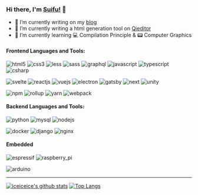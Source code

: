 ### Hi there, I'm [Suifu!](https://omg.byeguo.cn) 👋

- 🍎 I’m currently writing on my [blog](https://github.com/betterTisen/gatsby-omg-blog)
- 🍉 I’m currently writing a html generation tool on [Qieditor](https://github.com/Qionline/Qieditor)
- 🍇 I’m currently learning 💻 Compilation Principle & 📟 Computer Graphics

#### Frontend Languages and Tools: 

![html5](https://img.shields.io/badge/html5-E34F26.svg?&style=for-the-badge&logo=html5&logoColor=ffffff)
![css3](https://img.shields.io/badge/css3-1572B6.svg?&style=for-the-badge&logo=css3&logoColor=white)
![less](https://img.shields.io/badge/less-1D365D?logo=less&logoColor=ffffff&style=for-the-badge)
![sass](https://img.shields.io/badge/sass-CC6699?logo=sass&logoColor=ffffff&style=for-the-badge)
![graphql](https://img.shields.io/badge/graphql-E10098?logo=graphql&logoColor=ffffff&style=for-the-badge)
![javascript](https://img.shields.io/badge/javascript-F7DF1E?logo=javascript&logoColor=222222&style=for-the-badge)
![typescript](https://img.shields.io/badge/typescript-007ACC?logo=typescript&logoColor=ffffff&style=for-the-badge)
![csharp](https://img.shields.io/badge/c_sharp-239120?logo=c-sharp&logoColor=ffffff&style=for-the-badge)


![svelte](https://img.shields.io/badge/svelte-FF3E00.svg?&style=for-the-badge&logo=svelte&logoColor=ffffff)
![reactjs](https://img.shields.io/badge/react-61dafb.svg?&style=for-the-badge&logo=react&logoColor=333333)
![vuejs](https://img.shields.io/badge/vue-35495e.svg?&style=for-the-badge&logo=vue.js)
![electron](https://img.shields.io/badge/electron-47848F.svg?&style=for-the-badge&logo=electron&logoColor=ffffff)
![gatsby](https://img.shields.io/badge/gatsby-663399.svg?&style=for-the-badge&logo=gatsby&logoColor=ffffff)
![next](https://img.shields.io/badge/next.js-000000.svg?&style=for-the-badge&logo=next.js&logoColor=ffffff)
![unity](https://img.shields.io/badge/unity-555555.svg?&style=for-the-badge&logo=unity&logoColor=ffffff)

![npm](https://img.shields.io/badge/npm-CB3837.svg?&style=for-the-badge&logo=npm&logoColor=ffffff)
![rollup](https://img.shields.io/badge/rollup-EC4A3F.svg?&style=for-the-badge&logo=rollup.js&logoColor=ffffff)
![yarn](https://img.shields.io/badge/yarn-2C8EBB.svg?&style=for-the-badge&logo=yarn&logoColor=ffffff) 
![webpack](https://img.shields.io/badge/webpack-8DD6F9.svg?&style=for-the-badge&logo=webpack&logoColor=ffffff) 

#### Backend Languages and Tools:

![python](https://img.shields.io/badge/python-3776AB.svg?&style=for-the-badge&logo=python&logoColor=ffffff)
![mysql](https://img.shields.io/badge/mysql-4479A1.svg?&style=for-the-badge&logo=mysql&logoColor=ffffff)
![nodejs](https://img.shields.io/badge/nodejs-339933.svg?&style=for-the-badge&logo=node.js&logoColor=ffffff)

![docker](https://img.shields.io/badge/docker-2496ED.svg?&style=for-the-badge&logoColor=ffffff&logo=docker)
![django](https://img.shields.io/badge/django-092E20.svg?&style=for-the-badge&logo=django&logoColor=ffffff)
![nginx](https://img.shields.io/badge/nginx-269539.svg?&style=for-the-badge&logo=nginx&logoColor=ffffff)

#### Embedded

![espressif](https://img.shields.io/badge/espressif-E7352C.svg?&style=for-the-badge&logo=espressif&logoColor=ffffff)
![raspberry_pi](https://img.shields.io/badge/raspberry_pi-C51A4A.svg?&style=for-the-badge&logo=raspberry-pi&logoColor=ffffff)

![arduino](https://img.shields.io/badge/arduino-00979D.svg?&style=for-the-badge&logo=arduino&logoColor=ffffff)


---

[![iceiceice's github stats](https://github-readme-stats.vercel.app/api?username=betterTisen&show_icons=true&title_color=2a87d2&icon_color=fdd030&text_color=525252&bg_color=ffffff)](https://github.com/anuraghazra/github-readme-stats)
[![Top Langs](https://github-readme-stats.vercel.app/api/top-langs/?username=betterTisen&layout=compact&title_color=2a87d2&icon_color=fdd030&text_color=525252&bg_color=ffffff)](https://github.com/anuraghazra/github-readme-stats)
